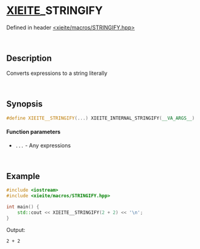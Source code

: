 # [XIEITE](../macros.md)\_STRINGIFY
Defined in header [<xieite/macros/STRINGIFY.hpp>](../../include/xieite/macros/STRINGIFY.hpp)

&nbsp;

## Description
Converts expressions to a string literally

&nbsp;

## Synopsis
```cpp
#define XIEITE__STRINGIFY(...) XIEITE_INTERNAL_STRINGIFY(__VA_ARGS__)
```
#### Function parameters
- `...` - Any expressions

&nbsp;

## Example
```cpp
#include <iostream>
#include <xieite/macros/STRINGIFY.hpp>

int main() {
    std::cout << XIEITE__STRINGIFY(2 + 2) << '\n';
}
```
Output:
```
2 + 2
```
